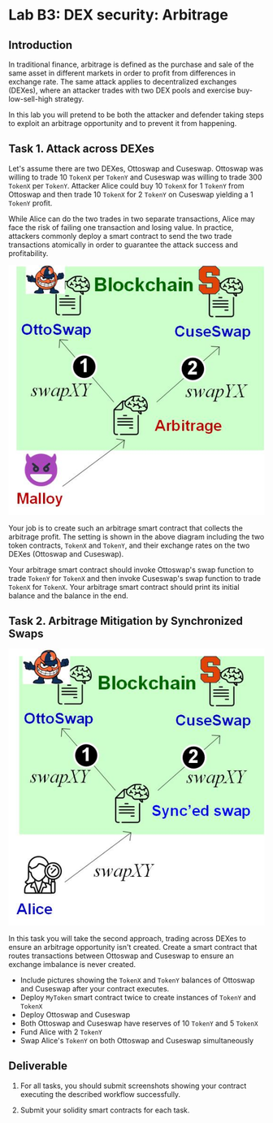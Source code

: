 Lab B3: DEX security: Arbitrage 
===

Introduction
---

In traditional finance, arbitrage is defined as the purchase and sale of the same asset in different markets in order to profit from differences in exchange rate. The same attack applies to decentralized exchanges (DEXes), where an attacker trades with two DEX pools and exercise buy-low-sell-high strategy. 

In this lab you will pretend to be both the attacker and defender taking steps to exploit an arbitrage opportunity and to prevent it from happening.

Task 1. Attack across DEXes
---

Let's assume there are two DEXes, Ottoswap and Cuseswap. Ottoswap was willing to trade 10 `TokenX` per ``TokenY`` and Cuseswap was willing to trade 300 `TokenX` per `TokenY`. Attacker Alice could buy 10 `TokenX` for 1 `TokenY` from Ottoswap and then trade 10 `TokenX` for 2 `TokenY` on Cuseswap yielding a 1 `TokenY` profit. 

While Alice can do the two trades in two separate transactions, Alice may  face the risk of failing one transaction and losing value. In practice, attackers commonly deploy a smart contract to send the two trade transactions atomically in order to guarantee the attack success and profitability. 

![AMM design diagram](lab-amm-abitrage.jpg)

Your job is to create such an arbitrage smart contract that collects the arbitrage profit. The setting is shown in the above diagram including the two token contracts, ``TokenX`` and ``TokenY``, and their exchange rates on the two DEXes (Ottoswap and Cuseswap). 

Your arbitrage smart contract should invoke Ottoswap's swap function to trade ``TokenY`` for ``TokenX`` and then invoke Cuseswap's swap function to trade `TokenX` for `TokenX`. Your arbitrage smart contract should print its initial balance and the balance in the end.

Task 2. Arbitrage Mitigation by Synchronized Swaps
---


![AMM design diagram](lab-amm-abitrage-defense.jpg)

In this task you will take the second approach, trading across DEXes to ensure an arbitrage opportunity isn't created. Create a smart contract that routes transactions between Ottoswap and Cuseswap to ensure an exchange imbalance is never created.

- Include pictures showing the `TokenX` and `TokenY` balances of Ottoswap and Cuseswap after your contract executes.
- Deploy `MyToken` smart contract twice to create instances of `TokenY` and `TokenX`
- Deploy Ottoswap and Cuseswap 
- Both Ottoswap and Cuseswap have reserves of 10 `TokenY` and 5 `TokenX` 
- Fund Alice with 2 `TokenY`
- Swap Alice's `TokenY` on both Ottoswap and Cuseswap simultaneously
 
Deliverable
---

1. For all tasks, you should submit screenshots showing your contract executing the described workflow successfully.
 
2. Submit your solidity smart contracts for each task. 


